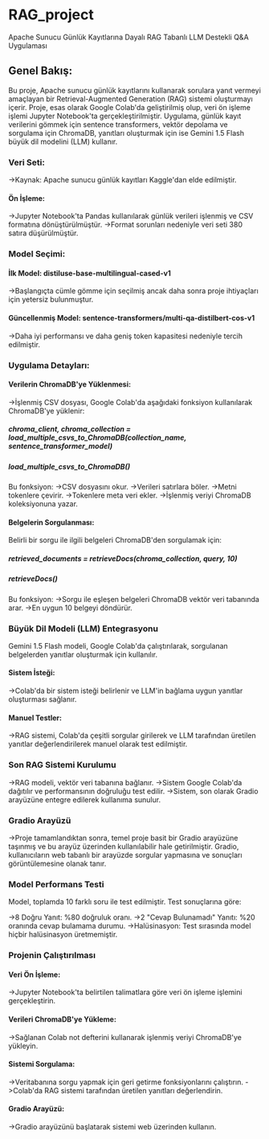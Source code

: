 # RAG_project
Apache Sunucu Günlük Kayıtlarına Dayalı RAG Tabanlı LLM Destekli Q&A Uygulaması

## Genel Bakış:

Bu proje, Apache sunucu günlük kayıtlarını kullanarak sorulara yanıt vermeyi amaçlayan bir Retrieval-Augmented Generation (RAG) sistemi oluşturmayı içerir. Proje, esas olarak Google Colab'da geliştirilmiş olup, veri ön işleme işlemi Jupyter Notebook'ta gerçekleştirilmiştir. Uygulama, günlük kayıt verilerini gömmek için sentence transformers, vektör depolama ve sorgulama için ChromaDB, yanıtları oluşturmak için ise Gemini 1.5 Flash büyük dil modelini (LLM) kullanır.

### Veri Seti:
->Kaynak: Apache sunucu günlük kayıtları Kaggle'dan elde edilmiştir.
#### Ön İşleme:
->Jupyter Notebook'ta Pandas kullanılarak günlük verileri işlenmiş ve CSV formatına dönüştürülmüştür.
->Format sorunları nedeniyle veri seti 380 satıra düşürülmüştür.

### Model Seçimi:
#### İlk Model: distiluse-base-multilingual-cased-v1
->Başlangıçta cümle gömme için seçilmiş ancak daha sonra proje ihtiyaçları için yetersiz bulunmuştur.
#### Güncellenmiş Model: sentence-transformers/multi-qa-distilbert-cos-v1
->Daha iyi performansı ve daha geniş token kapasitesi nedeniyle tercih edilmiştir.

### Uygulama Detayları:
#### Verilerin ChromaDB'ye Yüklenmesi:
->İşlenmiş CSV dosyası, Google Colab'da aşağıdaki fonksiyon kullanılarak ChromaDB'ye yüklenir:

##### chroma_client, chroma_collection = load_multiple_csvs_to_ChromaDB(collection_name, sentence_transformer_model)
##### load_multiple_csvs_to_ChromaDB()
Bu fonksiyon:
->CSV dosyasını okur.
->Verileri satırlara böler.
->Metni tokenlere çevirir.
->Tokenlere meta veri ekler.
->İşlenmiş veriyi ChromaDB koleksiyonuna yazar.


#### Belgelerin Sorgulanması:
Belirli bir sorgu ile ilgili belgeleri ChromaDB'den sorgulamak için:

##### retrieved_documents = retrieveDocs(chroma_collection, query, 10)
##### retrieveDocs()
Bu fonksiyon:
->Sorgu ile eşleşen belgeleri ChromaDB vektör veri tabanında arar.
->En uygun 10 belgeyi döndürür.

### Büyük Dil Modeli (LLM) Entegrasyonu
Gemini 1.5 Flash modeli, Google Colab'da çalıştırılarak, sorgulanan belgelerden yanıtlar oluşturmak için kullanılır.

#### Sistem İsteği: 
->Colab'da bir sistem isteği belirlenir ve LLM'in bağlama uygun yanıtlar oluşturması sağlanır.
#### Manuel Testler: 
->RAG sistemi, Colab'da çeşitli sorgular girilerek ve LLM tarafından üretilen yanıtlar değerlendirilerek manuel olarak test edilmiştir.

### Son RAG Sistemi Kurulumu
->RAG modeli, vektör veri tabanına bağlanır.
->Sistem Google Colab'da dağıtılır ve performansının doğruluğu test edilir.
->Sistem, son olarak Gradio arayüzüne entegre edilerek kullanıma sunulur.

### Gradio Arayüzü
->Proje tamamlandıktan sonra, temel proje basit bir Gradio arayüzüne taşınmış ve bu arayüz üzerinden kullanılabilir hale getirilmiştir. Gradio, kullanıcıların web tabanlı bir arayüzde sorgular yapmasına ve sonuçları görüntülemesine olanak tanır.

### Model Performans Testi
Model, toplamda 10 farklı soru ile test edilmiştir. Test sonuçlarına göre:

->8 Doğru Yanıt: %80 doğruluk oranı.
->2 "Cevap Bulunamadı" Yanıtı: %20 oranında cevap bulamama durumu.
->Halüsinasyon: Test sırasında model hiçbir halüsinasyon üretmemiştir.

### Projenin Çalıştırılması
#### Veri Ön İşleme: 
->Jupyter Notebook'ta belirtilen talimatlara göre veri ön işleme işlemini gerçekleştirin.
#### Verileri ChromaDB'ye Yükleme:
->Sağlanan Colab not defterini kullanarak işlenmiş veriyi ChromaDB'ye yükleyin.
#### Sistemi Sorgulama:
->Veritabanına sorgu yapmak için geri getirme fonksiyonlarını çalıştırın.
->Colab'da RAG sistemi tarafından üretilen yanıtları değerlendirin.
#### Gradio Arayüzü:
->Gradio arayüzünü başlatarak sistemi web üzerinden kullanın.
